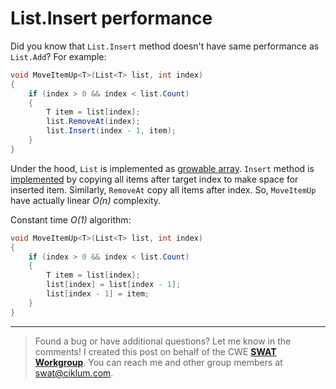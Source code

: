 # List.Insert performance
Did you know that `List.Insert` method doesn't have same performance as `List.Add`? For example:

```csharp
void MoveItemUp<T>(List<T> list, int index)
{
    if (index > 0 && index < list.Count)
    {
        T item = list[index];
        list.RemoveAt(index);
        list.Insert(index - 1, item);
    }
}
```

Under the hood, `List` is implemented as [growable array](https://en.wikipedia.org/wiki/Dynamic_array). `Insert` method is [implemented](https://source.dot.net/#System.Private.CoreLib/src/libraries/System.Private.CoreLib/src/System/Collections/Generic/List.cs,770) by copying all items after target index to make space for inserted item. Similarly, `RemoveAt` copy all items after index. So, `MoveItemUp` have actually linear *O(n)* complexity.

Constant time *O(1)* algorithm:

```csharp
void MoveItemUp<T>(List<T> list, int index)
{
    if (index > 0 && index < list.Count)
    {
        T item = list[index];
        list[index] = list[index - 1];
        list[index - 1] = item;
    }
}
```

---

> Found a bug or have additional questions? Let me know in the comments! I created this post on behalf of the CWE [**SWAT Workgroup**](https://wiki.ciklum.net/display/CGNA/SWAT+Workgroup). You can reach me and other group members at swat@ciklum.com.